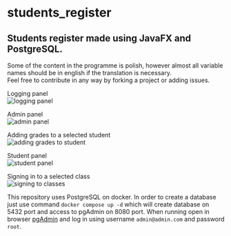 # students_register
## Students register made using JavaFX and PostgreSQL.
Some of the content in the programme is polish, however almost all variable names should be in english if the translation is necessary.  
Feel free to contribute in any way by forking a project or adding issues.  

Logging panel  
![logging panel](https://github.com/michaljurzak1/students_register/assets/65761848/19751cb7-1ed0-45ef-83ca-e09642220746)

Admin panel  
![admin panel](https://github.com/michaljurzak1/students_register/assets/65761848/fdec5313-3f8e-4af5-b36e-43e432a54ef7)

Adding grades to a selected student  
![adding grades to student](https://github.com/michaljurzak1/students_register/assets/65761848/be18a114-f489-42b8-ac83-f579bd75132a)

Student panel  
![student panel](https://github.com/michaljurzak1/students_register/assets/65761848/8a8a8000-3a6f-4c44-9b01-8dddb95c5146)

Signing in to a selected class  
![signing to classes](https://github.com/michaljurzak1/students_register/assets/65761848/ad00bf80-a048-4d33-8b49-74badc22e963)



This repository uses PostgreSQL on docker. In order to create a database just use command
`docker compose up -d`
which will create database on 5432 port and access to pgAdmin on 8080 port. When running open in browser [pgAdmin](http://localhost:8080) and log in using username `admin@admin.com` and password `root`.

